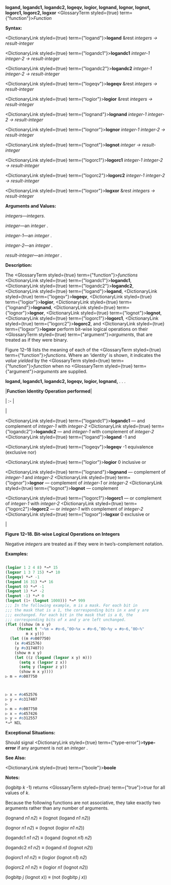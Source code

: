 **logand, logandc1, logandc2, logeqv, logior, lognand, lognor, lognot, logorc1, logorc2, logxor** <GlossaryTerm styled={true} term={"function"}><i>Function</i></GlossaryTerm> 



**Syntax:** 



<DictionaryLink styled={true} term={"logand"}><b>logand</b></DictionaryLink> &amp;rest *integers → result-integer* 



<DictionaryLink styled={true} term={"logandc1"}><b>logandc1</b></DictionaryLink> *integer-1 integer-2 → result-integer* 



<DictionaryLink styled={true} term={"logandc2"}><b>logandc2</b></DictionaryLink> *integer-1 integer-2 → result-integer* 



<DictionaryLink styled={true} term={"logeqv"}><b>logeqv</b></DictionaryLink> &amp;rest *integers → result-integer* 



<DictionaryLink styled={true} term={"logior"}><b>logior</b></DictionaryLink> &amp;rest *integers → result-integer* 



<DictionaryLink styled={true} term={"lognand"}><b>lognand</b></DictionaryLink> *integer-1 integer-2 → result-integer* 



<DictionaryLink styled={true} term={"lognor"}><b>lognor</b></DictionaryLink> *integer-1 integer-2 → result-integer* 



<DictionaryLink styled={true} term={"lognot"}><b>lognot</b></DictionaryLink> *integer → result-integer* 



<DictionaryLink styled={true} term={"logorc1"}><b>logorc1</b></DictionaryLink> *integer-1 integer-2 → result-integer* 



<DictionaryLink styled={true} term={"logorc2"}><b>logorc2</b></DictionaryLink> *integer-1 integer-2 → result-integer* 



<DictionaryLink styled={true} term={"logxor"}><b>logxor</b></DictionaryLink> &amp;rest *integers → result-integer* 



**Arguments and Values:** 



*integers*—*integers*. 



*integer*—an *integer* . 



*integer-1*—an *integer* . 



*integer-2*—an *integer* . 



*result-integer*—an *integer* . 



**Description:** 



The <GlossaryTerm styled={true} term={"function"}><i>functions</i></GlossaryTerm> <DictionaryLink styled={true} term={"logandc1"}><b>logandc1</b></DictionaryLink>, <DictionaryLink styled={true} term={"logandc2"}><b>logandc2</b></DictionaryLink>, <DictionaryLink styled={true} term={"logand"}><b>logand</b></DictionaryLink>, <DictionaryLink styled={true} term={"logeqv"}><b>logeqv</b></DictionaryLink>, <DictionaryLink styled={true} term={"logior"}><b>logior</b></DictionaryLink>, <DictionaryLink styled={true} term={"lognand"}><b>lognand</b></DictionaryLink>, <DictionaryLink styled={true} term={"lognor"}><b>lognor</b></DictionaryLink>, <DictionaryLink styled={true} term={"lognot"}><b>lognot</b></DictionaryLink>, <DictionaryLink styled={true} term={"logorc1"}><b>logorc1</b></DictionaryLink>, <DictionaryLink styled={true} term={"logorc2"}><b>logorc2</b></DictionaryLink>, and <DictionaryLink styled={true} term={"logxor"}><b>logxor</b></DictionaryLink> perform bit-wise logical operations on their <GlossaryTerm styled={true} term={"argument"}><i>arguments</i></GlossaryTerm>, that are treated as if they were binary. 



Figure 12–18 lists the meaning of each of the <GlossaryTerm styled={true} term={"function"}><i>functions</i></GlossaryTerm>. Where an ‘identity’ is shown, it indicates the *value yielded* by the <GlossaryTerm styled={true} term={"function"}><i>function</i></GlossaryTerm> when no <GlossaryTerm styled={true} term={"argument"}><i>arguments</i></GlossaryTerm> are supplied. 







 



 



**logand, logandc1, logandc2, logeqv, logior, lognand,** *. . .* 



|**Function Identity Operation performed**|

| :- |

|<p><DictionaryLink styled={true} term={"logandc1"}><b>logandc1</b></DictionaryLink> — and complement of *integer-1* with *integer-2* <DictionaryLink styled={true} term={"logandc2"}><b>logandc2</b></DictionaryLink> — and *integer-1* with complement of *integer-2* <DictionaryLink styled={true} term={"logand"}><b>logand</b></DictionaryLink> -1 and </p><p><DictionaryLink styled={true} term={"logeqv"}><b>logeqv</b></DictionaryLink> -1 equivalence (exclusive nor) </p><p><DictionaryLink styled={true} term={"logior"}><b>logior</b></DictionaryLink> 0 inclusive or </p><p><DictionaryLink styled={true} term={"lognand"}><b>lognand</b></DictionaryLink> — complement of *integer-1* and *integer-2* <DictionaryLink styled={true} term={"lognor"}><b>lognor</b></DictionaryLink> — complement of *integer-1* or *integer-2* <DictionaryLink styled={true} term={"lognot"}><b>lognot</b></DictionaryLink> — complement </p><p><DictionaryLink styled={true} term={"logorc1"}><b>logorc1</b></DictionaryLink> — or complement of *integer-1* with *integer-2* <DictionaryLink styled={true} term={"logorc2"}><b>logorc2</b></DictionaryLink> — or *integer-1* with complement of *integer-2* <DictionaryLink styled={true} term={"logxor"}><b>logxor</b></DictionaryLink> 0 exclusive or</p>|





**Figure 12–18. Bit-wise Logical Operations on Integers** 



Negative *integers* are treated as if they were in two’s-complement notation. 



**Examples:**
```lisp

(logior 1 2 4 8) *→* 15 
(logxor 1 3 7 15) *→* 10 
(logeqv) *→* -1 
(logand 16 31) *→* 16 
(lognot 0) *→* -1 
(lognot 1) *→* -2 
(lognot -1) *→* 0 
(lognot (1+ (lognot 1000))) *→* 999 
;;; In the following example, m is a mask. For each bit in 
;;; the mask that is a 1, the corresponding bits in x and y are 
;;; exchanged. For each bit in the mask that is a 0, the 
;;; corresponding bits of x and y are left unchanged. 
(flet ((show (m x y) 
	 (format t "~%m = #o~6,’0O~%x = #o~6,’0O~%y = #o~6,’0O~%" 
		 m x y))) 
  (let ((m #o007750) 
	(x #o452576) 
	(y #o317407)) 
    (show m x y) 
    (let ((z (logand (logxor x y) m))) 
      (setq x (logxor z x)) 
      (setq y (logxor z y)) 
      (show m x y)))) 
▷ m = #o007750 



▷ x = #o452576 
▷ y = #o317407 
▷ 
▷ m = #o007750 
▷ x = #o457426 
▷ y = #o312557 
*→* NIL 

```
**Exceptional Situations:** 



Should signal <DictionaryLink styled={true} term={"type-error"}><b>type-error</b></DictionaryLink> if any argument is not an *integer* . 



**See Also:** 



<DictionaryLink styled={true} term={"boole"}><b>boole</b></DictionaryLink> 



**Notes:** 



(logbitp *k* -1) returns <GlossaryTerm styled={true} term={"true"}><i>true</i></GlossaryTerm> for all values of *k*. 



Because the following functions are not associative, they take exactly two arguments rather than any number of arguments. 



(lognand *n1 n2*) *≡* (lognot (logand *n1 n2*)) 



(lognor *n1 n2*) *≡* (lognot (logior *n1 n2*)) 



(logandc1 *n1 n2*) *≡* (logand (lognot *n1*) *n2*) 



(logandc2 *n1 n2*) *≡* (logand *n1* (lognot *n2*)) 



(logiorc1 *n1 n2*) *≡* (logior (lognot *n1*) *n2*) 



(logiorc2 *n1 n2*) *≡* (logior *n1* (lognot *n2*)) 



(logbitp *j* (lognot *x*)) *≡* (not (logbitp *j x*)) 



